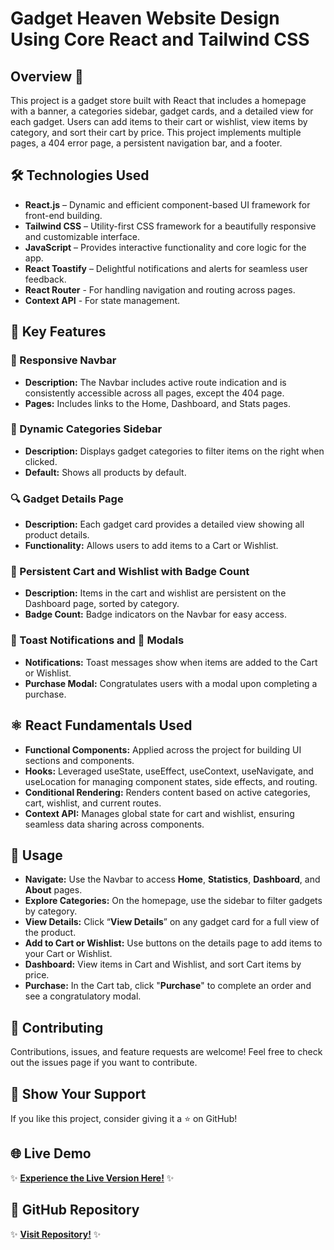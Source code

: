 # Gadget Heaven Website Design Using Core React and Tailwind CSS

## Overview 🌟
This project is a gadget store built with React that includes a homepage with a banner, a categories sidebar, gadget cards, and a detailed view for each gadget. Users can add items to their cart or wishlist, view items by category, and sort their cart by price. This project implements multiple pages, a 404 error page, a persistent navigation bar, and a footer.

## 🛠️ Technologies Used
- **React.js** – Dynamic and efficient component-based UI framework for front-end building.
- **Tailwind CSS** – Utility-first CSS framework for a beautifully responsive and customizable interface.
- **JavaScript** – Provides interactive functionality and core logic for the app.
- **React Toastify** – Delightful notifications and alerts for seamless user feedback.
- **React Router** - For handling navigation and routing across pages.
- **Context API** - For state management.

## 📱 Key Features
### 🚀 Responsive Navbar
- **Description:** The Navbar includes active route indication and is consistently accessible across all pages, except the 404 page.
- **Pages:** Includes links to the Home, Dashboard, and Stats pages.

### 🧩 Dynamic Categories Sidebar
- **Description:** Displays gadget categories to filter items on the right when clicked.
- **Default:** Shows all products by default.

### 🔍 Gadget Details Page

- **Description:** Each gadget card provides a detailed view showing all product details.
- **Functionality:** Allows users to add items to a Cart or Wishlist.

### 🛒 Persistent Cart and Wishlist with Badge Count
- **Description:** Items in the cart and wishlist are persistent on the Dashboard page, sorted by category.
- **Badge Count:** Badge indicators on the Navbar for easy access.

### 🔔 Toast Notifications and 🎉 Modals
- **Notifications:** Toast messages show when items are added to the Cart or Wishlist.
- **Purchase Modal:** Congratulates users with a modal upon completing a purchase.

## ⚛️ React Fundamentals Used
- **Functional Components:** Applied across the project for building UI sections and components.
- **Hooks:** Leveraged useState, useEffect, useContext, useNavigate, and useLocation for managing component states, side effects, and routing.
- **Conditional Rendering:** Renders content based on active categories, cart, wishlist, and current routes.
- **Context API:** Manages global state for cart and wishlist, ensuring seamless data sharing across components.

## 📝 Usage
- **Navigate:** Use the Navbar to access **Home**, **Statistics**, **Dashboard**, and **About** pages.
- **Explore Categories:** On the homepage, use the sidebar to filter gadgets by category.
- **View Details:** Click “**View Details**” on any gadget card for a full view of the product.
- **Add to Cart or Wishlist:** Use buttons on the details page to add items to your Cart or Wishlist.
- **Dashboard:** View items in Cart and Wishlist, and sort Cart items by price.
- **Purchase:** In the Cart tab, click "**Purchase**" to complete an order and see a congratulatory modal.


## 📣 Contributing
Contributions, issues, and feature requests are welcome! Feel free to check out the issues page if you want to contribute.


## 🎉 Show Your Support
If you like this project, consider giving it a ⭐ on GitHub!

## 🌐 Live Demo
✨ **[Experience the Live Version Here!](https://elite-gadget-heaven.netlify.app)** ✨

## 📂 GitHub Repository
✨ **[Visit Repository!](https://github.com/elite1122/Gadget-Heaven-Website-Design-Using-Core-React-and-Tailwind-CSS)** ✨
